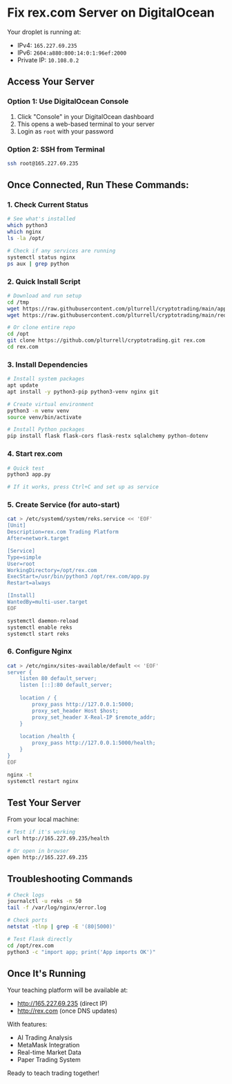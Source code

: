 # Fix rex.com Server on DigitalOcean

Your droplet is running at:
- IPv4: `165.227.69.235`
- IPv6: `2604:a880:800:14:0:1:96ef:2000`
- Private IP: `10.108.0.2`

## Access Your Server

### Option 1: Use DigitalOcean Console
1. Click "Console" in your DigitalOcean dashboard
2. This opens a web-based terminal to your server
3. Login as `root` with your password

### Option 2: SSH from Terminal
```bash
ssh root@165.227.69.235
```

## Once Connected, Run These Commands:

### 1. Check Current Status
```bash
# See what's installed
which python3
which nginx
ls -la /opt/

# Check if any services are running
systemctl status nginx
ps aux | grep python
```

### 2. Quick Install Script
```bash
# Download and run setup
cd /tmp
wget https://raw.githubusercontent.com/plturrell/cryptotrading/main/app.py
wget https://raw.githubusercontent.com/plturrell/cryptotrading/main/requirements.txt

# Or clone entire repo
cd /opt
git clone https://github.com/plturrell/cryptotrading.git rex.com
cd rex.com
```

### 3. Install Dependencies
```bash
# Install system packages
apt update
apt install -y python3-pip python3-venv nginx git

# Create virtual environment
python3 -m venv venv
source venv/bin/activate

# Install Python packages
pip install flask flask-cors flask-restx sqlalchemy python-dotenv
```

### 4. Start rex.com
```bash
# Quick test
python3 app.py

# If it works, press Ctrl+C and set up as service
```

### 5. Create Service (for auto-start)
```bash
cat > /etc/systemd/system/reks.service << 'EOF'
[Unit]
Description=rex.com Trading Platform
After=network.target

[Service]
Type=simple
User=root
WorkingDirectory=/opt/rex.com
ExecStart=/usr/bin/python3 /opt/rex.com/app.py
Restart=always

[Install]
WantedBy=multi-user.target
EOF

systemctl daemon-reload
systemctl enable reks
systemctl start reks
```

### 6. Configure Nginx
```bash
cat > /etc/nginx/sites-available/default << 'EOF'
server {
    listen 80 default_server;
    listen [::]:80 default_server;
    
    location / {
        proxy_pass http://127.0.0.1:5000;
        proxy_set_header Host $host;
        proxy_set_header X-Real-IP $remote_addr;
    }
    
    location /health {
        proxy_pass http://127.0.0.1:5000/health;
    }
}
EOF

nginx -t
systemctl restart nginx
```

## Test Your Server

From your local machine:
```bash
# Test if it's working
curl http://165.227.69.235/health

# Or open in browser
open http://165.227.69.235
```

## Troubleshooting Commands

```bash
# Check logs
journalctl -u reks -n 50
tail -f /var/log/nginx/error.log

# Check ports
netstat -tlnp | grep -E '(80|5000)'

# Test Flask directly
cd /opt/rex.com
python3 -c "import app; print('App imports OK')"
```

## Once It's Running

Your teaching platform will be available at:
- http://165.227.69.235 (direct IP)
- http://rex.com (once DNS updates)

With features:
- AI Trading Analysis
- MetaMask Integration  
- Real-time Market Data
- Paper Trading System

Ready to teach trading together!